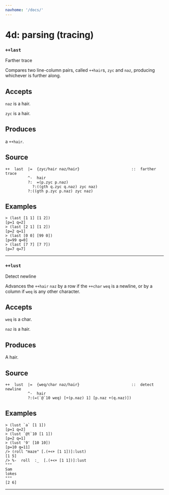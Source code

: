 ```yaml
---
navhome: '/docs/'
---
```


# 4d: parsing (tracing)

### `++last`

Farther trace

Compares two line-column pairs, called `++hair`s, `zyc` and `naz`, producing
whichever is further along.

## Accepts

`naz` is a hair.

`zyc` is a hair.

## Produces

a `++hair`.

## Source

    ++  last  |=  {zyc/hair naz/hair}                       ::  farther trace
              ^-  hair
              ?:  =(p.zyc p.naz)
                ?:((gth q.zyc q.naz) zyc naz)
              ?:((gth p.zyc p.naz) zyc naz)

## Examples

    > (last [1 1] [1 2])
    [p=1 q=2]
    > (last [2 1] [1 2])
    [p=2 q=1]
    > (last [0 0] [99 0])
    [p=99 q=0]
    > (last [7 7] [7 7])
    [p=7 q=7]

--------------------------------------------------------------------------------

### `++lust`

Detect newline

Advances the `++hair` `naz` by a row if the `++char` `weq` is a newline, or by a
column if `weq` is any other character.

## Accepts

`weq` is a char.

`naz` is a hair.

## Produces

A hair.

## Source

    ++  lust  |=  {weq/char naz/hair}                       ::  detect newline
              ^-  hair
              ?:(=(`@`10 weq) [+(p.naz) 1] [p.naz +(q.naz)])

## Examples

    > (lust `a` [1 1])
    [p=1 q=2]
    > (lust `@t`10 [1 1])
    [p=2 q=1]
    > (lust '9' [10 10])
    [p=10 q=11]
    /> (roll "maze" [.(+<+ [1 1])]:lust)
    [1 5]
    /> %-  roll  :_  [.(+<+ [1 1])]:lust
    """
    Sam
    lokes
    """
    [2 6]

--------------------------------------------------------------------------------
